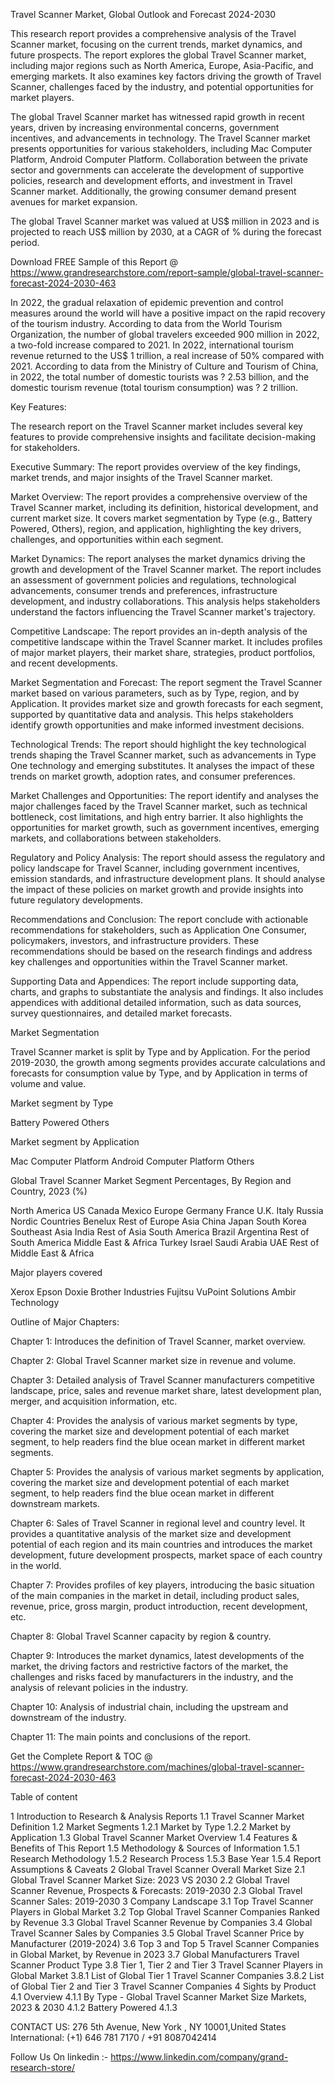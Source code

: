 Travel Scanner Market, Global Outlook and Forecast 2024-2030

This research report provides a comprehensive analysis of the Travel Scanner market, focusing on the current trends, market dynamics, and future prospects. The report explores the global Travel Scanner market, including major regions such as North America, Europe, Asia-Pacific, and emerging markets. It also examines key factors driving the growth of Travel Scanner, challenges faced by the industry, and potential opportunities for market players.

The global Travel Scanner market has witnessed rapid growth in recent years, driven by increasing environmental concerns, government incentives, and advancements in technology. The Travel Scanner market presents opportunities for various stakeholders, including Mac Computer Platform, Android Computer Platform. Collaboration between the private sector and governments can accelerate the development of supportive policies, research and development efforts, and investment in Travel Scanner market. Additionally, the growing consumer demand present avenues for market expansion.

The global Travel Scanner market was valued at US$ million in 2023 and is projected to reach US$ million by 2030, at a CAGR of % during the forecast period.

Download FREE Sample of this Report @ https://www.grandresearchstore.com/report-sample/global-travel-scanner-forecast-2024-2030-463


In 2022, the gradual relaxation of epidemic prevention and control measures around the world will have a positive impact on the rapid recovery of the tourism industry. According to data from the World Tourism Organization, the number of global travelers exceeded 900 million in 2022, a two-fold increase compared to 2021. In 2022, international tourism revenue returned to the US$ 1 trillion, a real increase of 50% compared with 2021. According to data from the Ministry of Culture and Tourism of China, in 2022, the total number of domestic tourists was ? 2.53 billion, and the domestic tourism revenue (total tourism consumption) was ? 2 trillion.

Key Features:

The research report on the Travel Scanner market includes several key features to provide comprehensive insights and facilitate decision-making for stakeholders.

Executive Summary: The report provides overview of the key findings, market trends, and major insights of the Travel Scanner market.

Market Overview: The report provides a comprehensive overview of the Travel Scanner market, including its definition, historical development, and current market size. It covers market segmentation by Type (e.g., Battery Powered, Others), region, and application, highlighting the key drivers, challenges, and opportunities within each segment.

Market Dynamics: The report analyses the market dynamics driving the growth and development of the Travel Scanner market. The report includes an assessment of government policies and regulations, technological advancements, consumer trends and preferences, infrastructure development, and industry collaborations. This analysis helps stakeholders understand the factors influencing the Travel Scanner market's trajectory.

Competitive Landscape: The report provides an in-depth analysis of the competitive landscape within the Travel Scanner market. It includes profiles of major market players, their market share, strategies, product portfolios, and recent developments.

Market Segmentation and Forecast: The report segment the Travel Scanner market based on various parameters, such as by Type, region, and by Application. It provides market size and growth forecasts for each segment, supported by quantitative data and analysis. This helps stakeholders identify growth opportunities and make informed investment decisions.

Technological Trends: The report should highlight the key technological trends shaping the Travel Scanner market, such as advancements in Type One technology and emerging substitutes. It analyses the impact of these trends on market growth, adoption rates, and consumer preferences.

Market Challenges and Opportunities: The report identify and analyses the major challenges faced by the Travel Scanner market, such as technical bottleneck, cost limitations, and high entry barrier. It also highlights the opportunities for market growth, such as government incentives, emerging markets, and collaborations between stakeholders.

Regulatory and Policy Analysis: The report should assess the regulatory and policy landscape for Travel Scanner, including government incentives, emission standards, and infrastructure development plans. It should analyse the impact of these policies on market growth and provide insights into future regulatory developments.

Recommendations and Conclusion: The report conclude with actionable recommendations for stakeholders, such as Application One Consumer, policymakers, investors, and infrastructure providers. These recommendations should be based on the research findings and address key challenges and opportunities within the Travel Scanner market.

Supporting Data and Appendices: The report include supporting data, charts, and graphs to substantiate the analysis and findings. It also includes appendices with additional detailed information, such as data sources, survey questionnaires, and detailed market forecasts.

Market Segmentation

Travel Scanner market is split by Type and by Application. For the period 2019-2030, the growth among segments provides accurate calculations and forecasts for consumption value by Type, and by Application in terms of volume and value.



Market segment by Type



Battery Powered
Others


Market segment by Application



Mac Computer Platform
Android Computer Platform
Others


Global Travel Scanner Market Segment Percentages, By Region and Country, 2023 (%)



North America
US
Canada
Mexico
Europe
Germany
France
U.K.
Italy
Russia
Nordic Countries
Benelux
Rest of Europe
Asia
China
Japan
South Korea
Southeast Asia
India
Rest of Asia
South America
Brazil
Argentina
Rest of South America
Middle East & Africa
Turkey
Israel
Saudi Arabia
UAE
Rest of Middle East & Africa


Major players covered



Xerox
Epson
Doxie
Brother Industries
Fujitsu
VuPoint Solutions
Ambir Technology


Outline of Major Chapters:

Chapter 1: Introduces the definition of Travel Scanner, market overview.

Chapter 2: Global Travel Scanner market size in revenue and volume.

Chapter 3: Detailed analysis of Travel Scanner manufacturers competitive landscape, price, sales and revenue market share, latest development plan, merger, and acquisition information, etc.

Chapter 4: Provides the analysis of various market segments by type, covering the market size and development potential of each market segment, to help readers find the blue ocean market in different market segments.

Chapter 5: Provides the analysis of various market segments by application, covering the market size and development potential of each market segment, to help readers find the blue ocean market in different downstream markets.

Chapter 6: Sales of Travel Scanner in regional level and country level. It provides a quantitative analysis of the market size and development potential of each region and its main countries and introduces the market development, future development prospects, market space of each country in the world.

Chapter 7: Provides profiles of key players, introducing the basic situation of the main companies in the market in detail, including product sales, revenue, price, gross margin, product introduction, recent development, etc.

Chapter 8: Global Travel Scanner capacity by region & country.

Chapter 9: Introduces the market dynamics, latest developments of the market, the driving factors and restrictive factors of the market, the challenges and risks faced by manufacturers in the industry, and the analysis of relevant policies in the industry.

Chapter 10: Analysis of industrial chain, including the upstream and downstream of the industry.

Chapter 11: The main points and conclusions of the report.

Get the Complete Report & TOC @ https://www.grandresearchstore.com/machines/global-travel-scanner-forecast-2024-2030-463

Table of content

1 Introduction to Research & Analysis Reports
1.1 Travel Scanner Market Definition
1.2 Market Segments
1.2.1 Market by Type
1.2.2 Market by Application
1.3 Global Travel Scanner Market Overview
1.4 Features & Benefits of This Report
1.5 Methodology & Sources of Information
1.5.1 Research Methodology
1.5.2 Research Process
1.5.3 Base Year
1.5.4 Report Assumptions & Caveats
2 Global Travel Scanner Overall Market Size
2.1 Global Travel Scanner Market Size: 2023 VS 2030
2.2 Global Travel Scanner Revenue, Prospects & Forecasts: 2019-2030
2.3 Global Travel Scanner Sales: 2019-2030
3 Company Landscape
3.1 Top Travel Scanner Players in Global Market
3.2 Top Global Travel Scanner Companies Ranked by Revenue
3.3 Global Travel Scanner Revenue by Companies
3.4 Global Travel Scanner Sales by Companies
3.5 Global Travel Scanner Price by Manufacturer (2019-2024)
3.6 Top 3 and Top 5 Travel Scanner Companies in Global Market, by Revenue in 2023
3.7 Global Manufacturers Travel Scanner Product Type
3.8 Tier 1, Tier 2 and Tier 3 Travel Scanner Players in Global Market
3.8.1 List of Global Tier 1 Travel Scanner Companies
3.8.2 List of Global Tier 2 and Tier 3 Travel Scanner Companies
4 Sights by Product
4.1 Overview
4.1.1 By Type - Global Travel Scanner Market Size Markets, 2023 & 2030
4.1.2 Battery Powered
4.1.3

CONTACT US:
276 5th Avenue, New York , NY 10001,United States
International: (+1) 646 781 7170 / +91 8087042414

Follow Us On linkedin :- https://www.linkedin.com/company/grand-research-store/
 
